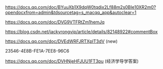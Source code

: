 https://docs.qq.com/doc/BYuuXb1X9dqW0tqdix2Lf88m2s0BIe10XR2m0?opendocxfrom=admin&tdsourcetag=s_macqq_app&autoclear=1

https://docs.qq.com/doc/DVG9VTFRtZm1hemJq

https://blog.csdn.net/jackyrongvip/article/details/82148922#commentBox

https://docs.qq.com/doc/DVEdWRFJRTXplT3dV  (new)

23546-4E8B-FE1A-7EE8-96C6

https://docs.qq.com/doc/DVHNjeHFJUU1FT3pu (经济学导学答案)
